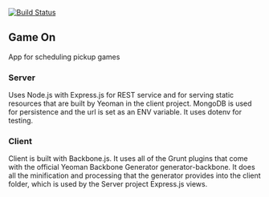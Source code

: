 [![Build Status](https://travis-ci.org/heynickc/gameOn.svg?branch=master)](https://travis-ci.org/heynickc/gameOn)

## Game On ##

App for scheduling pickup games

### Server ###
Uses Node.js with Express.js for REST service and for serving static resources that are built by Yeoman in the client project.  MongoDB is used for persistence and the url is set as an ENV variable.  It uses dotenv for testing.

### Client ###
Client is built with Backbone.js.  It uses all of the Grunt plugins that come with the official Yeoman Backbone Generator generator-backbone.  It does all the minification and processing that the generator provides into the client folder, which is used by the Server project Express.js views.